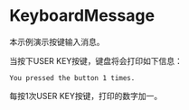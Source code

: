 # KeyboardMessage

本示例演示按键输入消息。

当按下USER KEY按键，键盘将会打印如下信息：

```
You pressed the button 1 times.
```

每按1次USER KEY按键，打印的数字加一。





